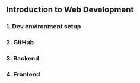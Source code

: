 ## Introduction to Web Development

### 1. Dev environment setup

### 2. GitHub

### 3. Backend

### 4. Frontend
